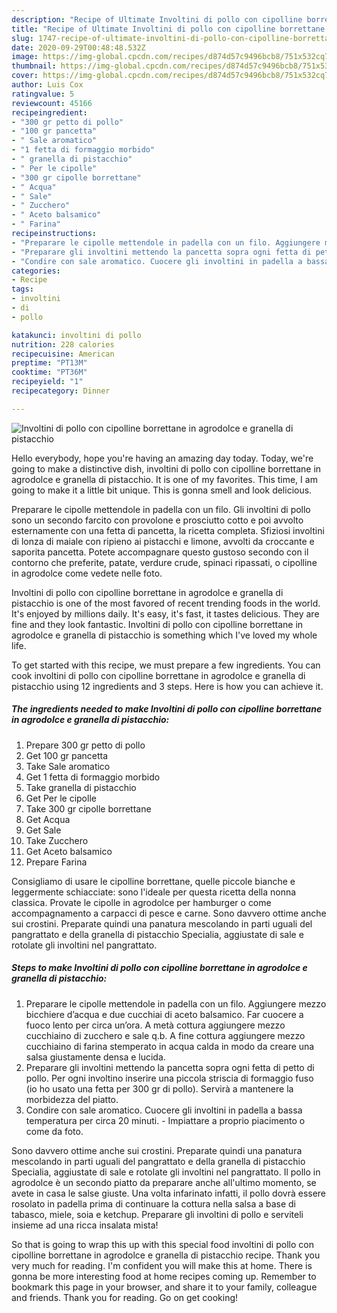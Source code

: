 ```yaml
---
description: "Recipe of Ultimate Involtini di pollo con cipolline borrettane in agrodolce e granella di pistacchio"
title: "Recipe of Ultimate Involtini di pollo con cipolline borrettane in agrodolce e granella di pistacchio"
slug: 1747-recipe-of-ultimate-involtini-di-pollo-con-cipolline-borrettane-in-agrodolce-e-granella-di-pistacchio
date: 2020-09-29T00:48:48.532Z
image: https://img-global.cpcdn.com/recipes/d874d57c9496bcb8/751x532cq70/involtini-di-pollo-con-cipolline-borrettane-in-agrodolce-e-granella-di-pistacchio-recipe-main-photo.jpg
thumbnail: https://img-global.cpcdn.com/recipes/d874d57c9496bcb8/751x532cq70/involtini-di-pollo-con-cipolline-borrettane-in-agrodolce-e-granella-di-pistacchio-recipe-main-photo.jpg
cover: https://img-global.cpcdn.com/recipes/d874d57c9496bcb8/751x532cq70/involtini-di-pollo-con-cipolline-borrettane-in-agrodolce-e-granella-di-pistacchio-recipe-main-photo.jpg
author: Luis Cox
ratingvalue: 5
reviewcount: 45166
recipeingredient:
- "300 gr petto di pollo"
- "100 gr pancetta"
- " Sale aromatico"
- "1 fetta di formaggio morbido"
- " granella di pistacchio"
- " Per le cipolle"
- "300 gr cipolle borrettane"
- " Acqua"
- " Sale"
- " Zucchero"
- " Aceto balsamico"
- " Farina"
recipeinstructions:
- "Preparare le cipolle mettendole in padella con un filo. Aggiungere mezzo bicchiere d’acqua e due cucchiai di aceto balsamico. Far cuocere a fuoco lento per circa un’ora. A metà cottura aggiungere mezzo cucchiaino di zucchero e sale q.b. A fine cottura aggiungere mezzo cucchiaino di farina stemperato in acqua calda in modo da creare una salsa giustamente densa e lucida."
- "Preparare gli involtini mettendo la pancetta sopra ogni fetta di petto di pollo. Per ogni involtino inserire una piccola striscia di formaggio fuso (io ho usato una fetta per 300 gr di pollo). Servirà a mantenere la morbidezza del piatto."
- "Condire con sale aromatico. Cuocere gli involtini in padella a bassa temperatura per circa 20 minuti. Impiattare a proprio piacimento o come da foto."
categories:
- Recipe
tags:
- involtini
- di
- pollo

katakunci: involtini di pollo 
nutrition: 228 calories
recipecuisine: American
preptime: "PT13M"
cooktime: "PT36M"
recipeyield: "1"
recipecategory: Dinner

---
```



![Involtini di pollo con cipolline borrettane in agrodolce e granella di pistacchio](https://img-global.cpcdn.com/recipes/d874d57c9496bcb8/751x532cq70/involtini-di-pollo-con-cipolline-borrettane-in-agrodolce-e-granella-di-pistacchio-recipe-main-photo.jpg)

Hello everybody, hope you're having an amazing day today. Today, we're going to make a distinctive dish, involtini di pollo con cipolline borrettane in agrodolce e granella di pistacchio. It is one of my favorites. This time, I am going to make it a little bit unique. This is gonna smell and look delicious.

Preparare le cipolle mettendole in padella con un filo. Gli involtini di pollo sono un secondo farcito con provolone e prosciutto cotto e poi avvolto esternamente con una fetta di pancetta, la ricetta completa. Sfiziosi involtini di lonza di maiale con ripieno ai pistacchi e limone, avvolti da croccante e saporita pancetta. Potete accompagnare questo gustoso secondo con il contorno che preferite, patate, verdure crude, spinaci ripassati, o cipolline in agrodolce come vedete nelle foto.

Involtini di pollo con cipolline borrettane in agrodolce e granella di pistacchio is one of the most favored of recent trending foods in the world. It's enjoyed by millions daily. It's easy, it's fast, it tastes delicious. They are fine and they look fantastic. Involtini di pollo con cipolline borrettane in agrodolce e granella di pistacchio is something which I've loved my whole life.


To get started with this recipe, we must prepare a few ingredients. You can cook involtini di pollo con cipolline borrettane in agrodolce e granella di pistacchio using 12 ingredients and 3 steps. Here is how you can achieve it.

<!--inarticleads1-->

##### The ingredients needed to make Involtini di pollo con cipolline borrettane in agrodolce e granella di pistacchio:

1. Prepare 300 gr petto di pollo
1. Get 100 gr pancetta
1. Take  Sale aromatico
1. Get 1 fetta di formaggio morbido
1. Take  granella di pistacchio
1. Get  Per le cipolle
1. Take 300 gr cipolle borrettane
1. Get  Acqua
1. Get  Sale
1. Take  Zucchero
1. Get  Aceto balsamico
1. Prepare  Farina


Consigliamo di usare le cipolline borrettane, quelle piccole bianche e leggermente schiacciate: sono l&#39;ideale per questa ricetta della nonna classica. Provate le cipolle in agrodolce per hamburger o come accompagnamento a carpacci di pesce e carne. Sono davvero ottime anche sui crostini. Preparate quindi una panatura mescolando in parti uguali del pangrattato e della granella di pistacchio Specialia, aggiustate di sale e rotolate gli involtini nel pangrattato. 

<!--inarticleads2-->

##### Steps to make Involtini di pollo con cipolline borrettane in agrodolce e granella di pistacchio:

1. Preparare le cipolle mettendole in padella con un filo. Aggiungere mezzo bicchiere d’acqua e due cucchiai di aceto balsamico. Far cuocere a fuoco lento per circa un’ora. A metà cottura aggiungere mezzo cucchiaino di zucchero e sale q.b. A fine cottura aggiungere mezzo cucchiaino di farina stemperato in acqua calda in modo da creare una salsa giustamente densa e lucida.
1. Preparare gli involtini mettendo la pancetta sopra ogni fetta di petto di pollo. Per ogni involtino inserire una piccola striscia di formaggio fuso (io ho usato una fetta per 300 gr di pollo). Servirà a mantenere la morbidezza del piatto.
1. Condire con sale aromatico. Cuocere gli involtini in padella a bassa temperatura per circa 20 minuti. - Impiattare a proprio piacimento o come da foto.


Sono davvero ottime anche sui crostini. Preparate quindi una panatura mescolando in parti uguali del pangrattato e della granella di pistacchio Specialia, aggiustate di sale e rotolate gli involtini nel pangrattato. Il pollo in agrodolce è un secondo piatto da preparare anche all&#39;ultimo momento, se avete in casa le salse giuste. Una volta infarinato infatti, il pollo dovrà essere rosolato in padella prima di continuare la cottura nella salsa a base di tabasco, miele, soia e ketchup. Preparare gli involtini di pollo e serviteli insieme ad una ricca insalata mista! 

So that is going to wrap this up with this special food involtini di pollo con cipolline borrettane in agrodolce e granella di pistacchio recipe. Thank you very much for reading. I'm confident you will make this at home. There is gonna be more interesting food at home recipes coming up. Remember to bookmark this page in your browser, and share it to your family, colleague and friends. Thank you for reading. Go on get cooking!

